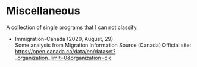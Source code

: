 # Miscellaneous
A collection of single programs that I can not classify.



* Immigration-Canada (2020, August, 29)\
  Some analysis from Migration Information Source (Canada)
  Official site: https://open.canada.ca/data/en/dataset?_organization_limit=0&organization=cic
